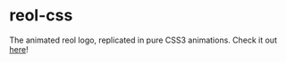 # reol-css
The animated reol logo, replicated in pure CSS3 animations. Check it out [here](https://anonymousthing.github.com/reol-css)!
